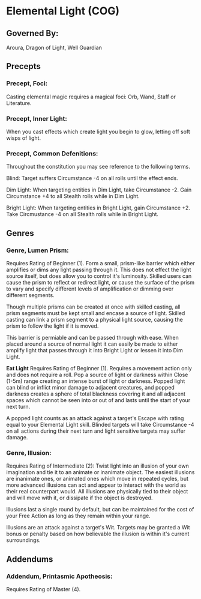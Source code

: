 # Elemental Light (COG)

## Governed By:
Aroura, Dragon of Light, Well Guardian

## Precepts

### Precept, Foci:
Casting elemental magic requires a magical foci: Orb, Wand, Staff or Literature.

### Precept, Inner Light:
When you cast effects which create light you begin to glow, letting off soft wisps of light.

### Precept, Common Defenitions:
Throughout the constitution you may see reference to the following terms.

Blind: Target suffers Circumstance -4 on all rolls until the effect ends.

Dim Light: When targeting entities in Dim Light, take Circumstance -2. Gain Circumstance +4 to all Stealth rolls while in Dim Light.

Bright Light: When targeting entities in Bright Light, gain Circumstance +2. Take Circmustance -4 on all Stealth rolls while in Bright Light.

## Genres

### Genre, Lumen Prism:
Requires Rating of Beginner (1). Form a small, prism-like barrier which either amplifies or dims any light passing through it. This does not effect the light source itself, but does allow you to control it's luminosity. Skilled users can cause the prism to reflect or redirect light, or cause the surface of the prism to vary and specify different levels of amplification or dimming over different segments.

Though multiple prisms can be created at once with skilled casting, all prism segments must be kept small and encase a source of light. Skilled casting can link a prism segment to a physical light source, causing the prism to follow the light if it is moved.

This barrier is permiable and can be passed through with ease. When placed around a source of normal light it can easily be made to either amplify light that passes through it into Bright Light or lessen it into Dim Light.



**Eat Light** Requires Rating of Beginner (1). Requires a movement action only and does not require a roll. Pop a source of light or darkness within Close (1-5m) range creating an intense burst of light or darkness. Popped light can blind or inflict minor damage to adjacent creatures, and popped darkness creates a sphere of total blackness covering it and all adjacent spaces which cannot be seen into or out of and lasts until the start of your next turn.

A popped light counts as an attack against a target's Escape with rating equal to your Elemental Light skill. Blinded targets will take Circumstance -4 on all actions during their next turn and light sensitive targets may suffer damage.

### Genre, Illusion:
Requires Rating of Intermediate (2): Twist light into an illusion of your own imagination and tie it to an animate or inanimate object. The easiest illusions are inanimate ones, or animated ones which move in repeated cycles, but more advanced illusions can act and appear to interact with the world as their real counterpart would. All illusions are physically tied to their object and will move with it, or dissipate if the object is destroyed. 

Illusions last a single round by default, but can be maintained for the cost of your Free Action as long as they remain within your range.

Illusions are an attack against a target's Wit. Targets may be granted a Wit bonus or penalty based on how believable the illusion is within it's current surroundings. 

## Addendums

### Addendum, Printasmic Apotheosis:
Requires Rating of Master (4).
